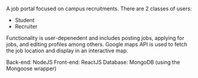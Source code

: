 A job portal focused on campus recruitments. There are 2 classes of users: 

- Student
- Recruiter

Functionality is user-depenedent and includes posting jobs, applying for jobs, and editing profiles among others. Google maps API is used to fetch the job location and display in an interactive map. 

Back-end: NodeJS
Front-end: ReactJS
Database: MongoDB (using the Mongoose wrapper)

